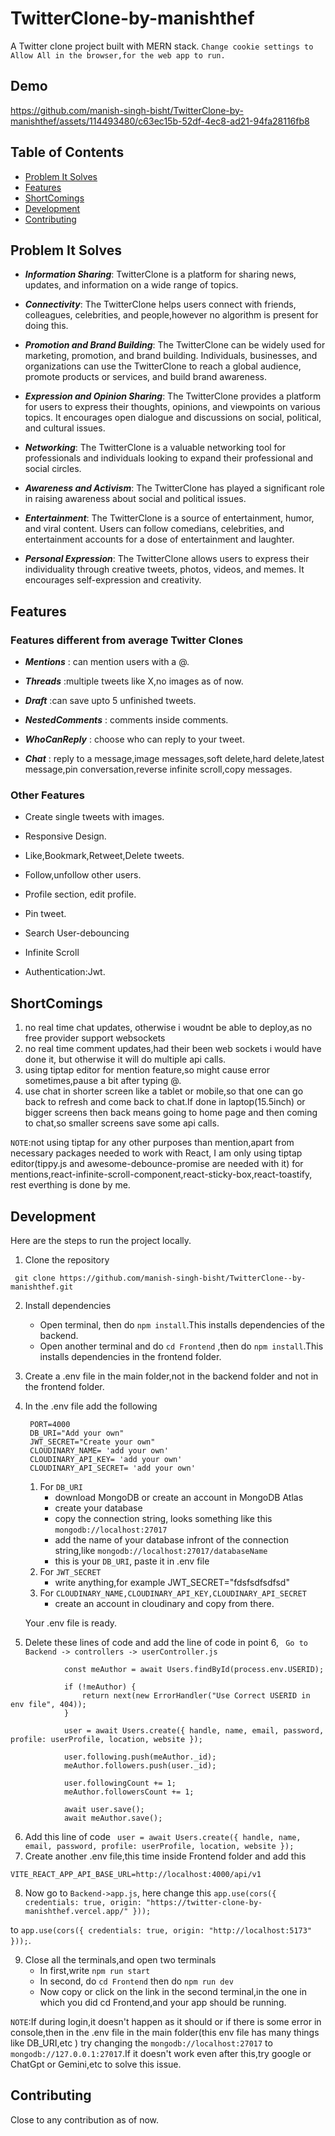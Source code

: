 # TwitterClone-by-manishthef

A Twitter clone project built with MERN stack.
`Change cookie settings to Allow All in the browser,for the web app to run.`

## Demo

https://github.com/manish-singh-bisht/TwitterClone-by-manishthef/assets/114493480/c63ec15b-52df-4ec8-ad21-94fa28116fb8

## Table of Contents

- [Problem It Solves](#Problem-It-Solves)
- [Features](#Features)
- [ShortComings](#ShortComings)
- [Development](#Development)
- [Contributing](#Contributing)

## Problem It Solves

- _**Information Sharing**_:
  TwitterClone is a platform for sharing news, updates, and information on a wide range of topics.

- _**Connectivity**_:
  The TwitterClone helps users connect with friends, colleagues, celebrities, and people,however no algorithm is present for doing this.

- _**Promotion and Brand Building**_:
  The TwitterClone can be widely used for marketing, promotion, and brand building. Individuals, businesses, and organizations can use the TwitterClone to reach a global audience, promote products or services, and build brand awareness.

- _**Expression and Opinion Sharing**_:
  The TwitterClone provides a platform for users to express their thoughts, opinions, and viewpoints on various topics. It encourages open dialogue and discussions on social, political, and cultural issues.

- _**Networking**_:
  The TwitterClone is a valuable networking tool for professionals and individuals looking to expand their professional and social circles.

- _**Awareness and Activism**_:
  The TwitterClone has played a significant role in raising awareness about social and political issues.

- _**Entertainment**_:
  The TwitterClone is a source of entertainment, humor, and viral content. Users can follow comedians, celebrities, and entertainment accounts for a dose of entertainment and laughter.

- _**Personal Expression**_:
  The TwitterClone allows users to express their individuality through creative tweets, photos, videos, and memes. It encourages self-expression and creativity.

## Features

### Features different from average Twitter Clones

- _**Mentions**_ : can mention users with a @.

- _**Threads**_ :multiple tweets like X,no images as of now.

- _**Draft**_ :can save upto 5 unfinished tweets.

- _**NestedComments**_ : comments inside comments.

- _**WhoCanReply**_ : choose who can reply to your tweet.

- _**Chat**_ : reply to a message,image messages,soft delete,hard delete,latest message,pin conversation,reverse infinite scroll,copy messages.

### Other Features

- Create single tweets with images.

- Responsive Design.

- Like,Bookmark,Retweet,Delete tweets.

- Follow,unfollow other users.

- Profile section, edit profile.

- Pin tweet.

- Search User-debouncing

- Infinite Scroll

- Authentication:Jwt.

## ShortComings

1. no real time chat updates, otherwise i woudnt be able to deploy,as no free provider support websockets
2. no real time comment updates,had their been web sockets i would have done it, but otherwise it will do multiple api calls.
3. using tiptap editor for mention feature,so might cause error sometimes,pause a bit after typing @.
4. use chat in shorter screen like a tablet or mobile,so that one can go back to refresh and come back to chat.If done in laptop(15.5inch) or bigger screens then back means going to home page and then coming to chat,so smaller screens save some api calls.

`NOTE`:not using tiptap for any other purposes than mention,apart from necessary packages needed to work with React, I am only using tiptap editor(tippy.js and awesome-debounce-promise are needed with it) for mentions,react-infinite-scroll-component,react-sticky-box,react-toastify, rest everthing is done by me.

## Development

Here are the steps to run the project locally.

1. Clone the repository

```
 git clone https://github.com/manish-singh-bisht/TwitterClone--by-manishthef.git
```

2. Install dependencies
   - Open terminal, then do `npm install`.This installs dependencies of the backend.
   - Open another terminal and do
     `cd Frontend` ,then do `npm install`.This installs dependencies in the frontend folder.
3. Create a .env file in the main folder,not in the backend folder and not in the frontend folder.
4. In the .env file add the following

   ```
    PORT=4000
    DB_URI="Add your own"
    JWT_SECRET="Create your own"
    CLOUDINARY_NAME= 'add your own'
    CLOUDINARY_API_KEY= 'add your own'
    CLOUDINARY_API_SECRET= 'add your own'
   ```

   1. For `DB_URI`
      - download MongoDB or create an account in MongoDB Atlas
      - create your database
      - copy the connection string, looks something like this `mongodb://localhost:27017`
      - add the name of your database infront of the connection string,like `mongodb://localhost:27017/databaseName`
      - this is your `DB_URI`, paste it in .env file
   2. For `JWT_SECRET`
      - write anything,for example JWT_SECRET="fdsfsdfsdfsd"
   3. For `CLOUDINARY_NAME,CLOUDINARY_API_KEY,CLOUDINARY_API_SECRET`
      - create an account in cloudinary and copy from there.

   Your .env file is ready.

5. Delete these lines of code and add the line of code in point 6,
   ` Go to Backend -> controllers -> userController.js`

```
            const meAuthor = await Users.findById(process.env.USERID);

            if (!meAuthor) {
                return next(new ErrorHandler("Use Correct USERID in env file", 404));
            }

            user = await Users.create({ handle, name, email, password, profile: userProfile, location, website });

            user.following.push(meAuthor._id);
            meAuthor.followers.push(user._id);

            user.followingCount += 1;
            meAuthor.followersCount += 1;

            await user.save();
            await meAuthor.save();
```

6. Add this line of code
   ` user = await Users.create({ handle, name, email, password, profile: userProfile, location, website });`
7. Create another .env file,this time inside Frontend folder and add this

```
VITE_REACT_APP_API_BASE_URL=http://localhost:4000/api/v1

```

8. Now go to `Backend->app.js`, here change this `app.use(cors({ credentials: true, origin: "https://twitter-clone-by-manishthef.vercel.app/" }));`

to `app.use(cors({ credentials: true, origin: "http://localhost:5173" }));`.

9. Close all the terminals,and open two terminals
   - In first,write `npm run start`
   - In second, do `cd Frontend` then do `npm run dev`
   - Now copy or click on the link in the second terminal,in the one in which you did cd Frontend,and your app should be running.

`NOTE`:If during login,it doesn't happen as it should or if there is some error in console,then in the .env file in the main folder(this env file has many things like DB_URI,etc ) try changing the `mongodb://localhost:27017` to `mongodb://127.0.0.1:27017`.If it doesn't work even after this,try google or ChatGpt or Gemini,etc to solve this issue.

## Contributing

Close to any contribution as of now.
